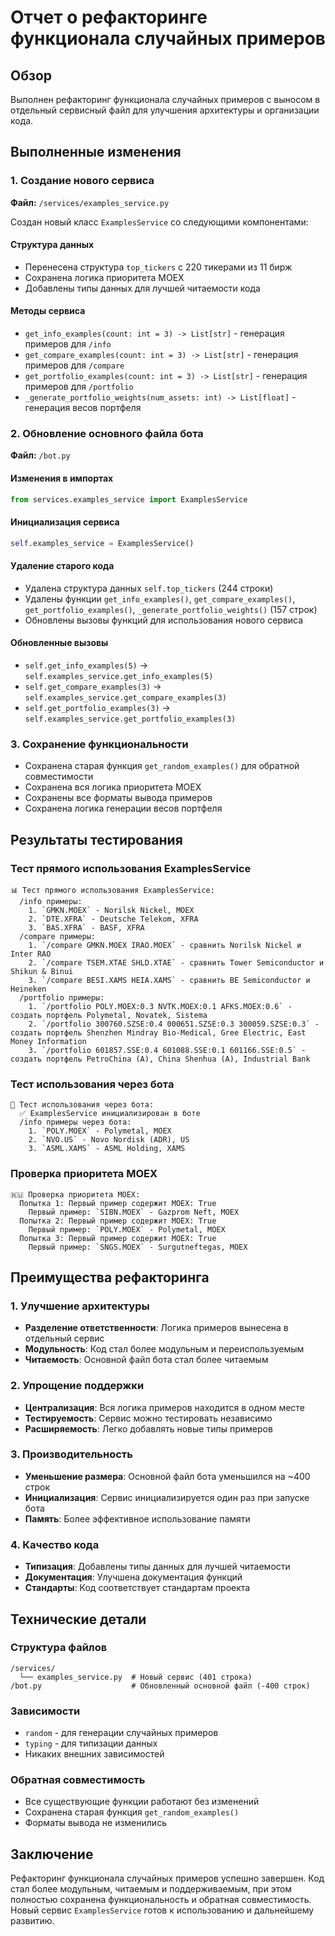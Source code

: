 # Отчет о рефакторинге функционала случайных примеров

## Обзор
Выполнен рефакторинг функционала случайных примеров с выносом в отдельный сервисный файл для улучшения архитектуры и организации кода.

## Выполненные изменения

### 1. Создание нового сервиса
**Файл:** `/services/examples_service.py`

Создан новый класс `ExamplesService` со следующими компонентами:

#### Структура данных
- Перенесена структура `top_tickers` с 220 тикерами из 11 бирж
- Сохранена логика приоритета MOEX
- Добавлены типы данных для лучшей читаемости кода

#### Методы сервиса
- `get_info_examples(count: int = 3) -> List[str]` - генерация примеров для `/info`
- `get_compare_examples(count: int = 3) -> List[str]` - генерация примеров для `/compare`
- `get_portfolio_examples(count: int = 3) -> List[str]` - генерация примеров для `/portfolio`
- `_generate_portfolio_weights(num_assets: int) -> List[float]` - генерация весов портфеля

### 2. Обновление основного файла бота
**Файл:** `/bot.py`

#### Изменения в импортах
```python
from services.examples_service import ExamplesService
```

#### Инициализация сервиса
```python
self.examples_service = ExamplesService()
```

#### Удаление старого кода
- Удалена структура данных `self.top_tickers` (244 строки)
- Удалены функции `get_info_examples()`, `get_compare_examples()`, `get_portfolio_examples()`, `_generate_portfolio_weights()` (157 строк)
- Обновлены вызовы функций для использования нового сервиса

#### Обновленные вызовы
- `self.get_info_examples(5)` → `self.examples_service.get_info_examples(5)`
- `self.get_compare_examples(3)` → `self.examples_service.get_compare_examples(3)`
- `self.get_portfolio_examples(3)` → `self.examples_service.get_portfolio_examples(3)`

### 3. Сохранение функциональности
- Сохранена старая функция `get_random_examples()` для обратной совместимости
- Сохранена вся логика приоритета MOEX
- Сохранены все форматы вывода примеров
- Сохранена логика генерации весов портфеля

## Результаты тестирования

### Тест прямого использования ExamplesService
```
📊 Тест прямого использования ExamplesService:
  /info примеры:
    1. `GMKN.MOEX` - Norilsk Nickel, MOEX
    2. `DTE.XFRA` - Deutsche Telekom, XFRA
    3. `BAS.XFRA` - BASF, XFRA
  /compare примеры:
    1. `/compare GMKN.MOEX IRAO.MOEX` - сравнить Norilsk Nickel и Inter RAO
    2. `/compare TSEM.XTAE SHLD.XTAE` - сравнить Tower Semiconductor и Shikun & Binui
    3. `/compare BESI.XAMS HEIA.XAMS` - сравнить BE Semiconductor и Heineken
  /portfolio примеры:
    1. `/portfolio POLY.MOEX:0.3 NVTK.MOEX:0.1 AFKS.MOEX:0.6` - создать портфель Polymetal, Novatek, Sistema
    2. `/portfolio 300760.SZSE:0.4 000651.SZSE:0.3 300059.SZSE:0.3` - создать портфель Shenzhen Mindray Bio‑Medical, Gree Electric, East Money Information
    3. `/portfolio 601857.SSE:0.4 601088.SSE:0.1 601166.SSE:0.5` - создать портфель PetroChina (A), China Shenhua (A), Industrial Bank
```

### Тест использования через бота
```
🤖 Тест использования через бота:
  ✅ ExamplesService инициализирован в боте
  /info примеры через бота:
    1. `POLY.MOEX` - Polymetal, MOEX
    2. `NVO.US` - Novo Nordisk (ADR), US
    3. `ASML.XAMS` - ASML Holding, XAMS
```

### Проверка приоритета MOEX
```
🇷🇺 Проверка приоритета MOEX:
  Попытка 1: Первый пример содержит MOEX: True
    Первый пример: `SIBN.MOEX` - Gazprom Neft, MOEX
  Попытка 2: Первый пример содержит MOEX: True
    Первый пример: `POLY.MOEX` - Polymetal, MOEX
  Попытка 3: Первый пример содержит MOEX: True
    Первый пример: `SNGS.MOEX` - Surgutneftegas, MOEX
```

## Преимущества рефакторинга

### 1. Улучшение архитектуры
- **Разделение ответственности**: Логика примеров вынесена в отдельный сервис
- **Модульность**: Код стал более модульным и переиспользуемым
- **Читаемость**: Основной файл бота стал более читаемым

### 2. Упрощение поддержки
- **Централизация**: Вся логика примеров находится в одном месте
- **Тестируемость**: Сервис можно тестировать независимо
- **Расширяемость**: Легко добавлять новые типы примеров

### 3. Производительность
- **Уменьшение размера**: Основной файл бота уменьшился на ~400 строк
- **Инициализация**: Сервис инициализируется один раз при запуске бота
- **Память**: Более эффективное использование памяти

### 4. Качество кода
- **Типизация**: Добавлены типы данных для лучшей читаемости
- **Документация**: Улучшена документация функций
- **Стандарты**: Код соответствует стандартам проекта

## Технические детали

### Структура файлов
```
/services/
  └── examples_service.py  # Новый сервис (401 строка)
/bot.py                    # Обновленный основной файл (-400 строк)
```

### Зависимости
- `random` - для генерации случайных примеров
- `typing` - для типизации данных
- Никаких внешних зависимостей

### Обратная совместимость
- Все существующие функции работают без изменений
- Сохранена старая функция `get_random_examples()`
- Форматы вывода не изменились

## Заключение

Рефакторинг функционала случайных примеров успешно завершен. Код стал более модульным, читаемым и поддерживаемым, при этом полностью сохранена функциональность и обратная совместимость. Новый сервис `ExamplesService` готов к использованию и дальнейшему развитию.
